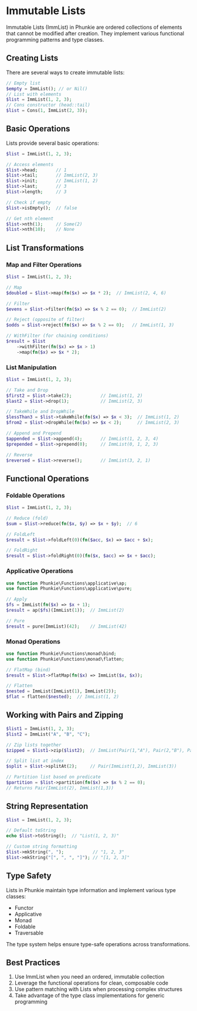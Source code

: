 # Immutable Lists

Immutable Lists (ImmList) in Phunkie are ordered collections of elements that cannot be modified after creation. They implement various functional programming patterns and type classes.

## Creating Lists

There are several ways to create immutable lists:

```php
// Empty list
$empty = ImmList(); // or Nil()
// List with elements
$list = ImmList(1, 2, 3);
// Cons constructor (head::tail)
$list = Cons(1, ImmList(2, 3));
```

## Basic Operations

Lists provide several basic operations:

```php
$list = ImmList(1, 2, 3);

// Access elements
$list->head;       // 1
$list->tail;       // ImmList(2, 3)
$list->init;       // ImmList(1, 2)
$list->last;       // 3
$list->length;     // 3

// Check if empty
$list->isEmpty();  // false

// Get nth element
$list->nth(1);     // Some(2)
$list->nth(10);    // None
```

## List Transformations

### Map and Filter Operations

```php
$list = ImmList(1, 2, 3);

// Map
$doubled = $list->map(fn($x) => $x * 2);  // ImmList(2, 4, 6)

// Filter
$evens = $list->filter(fn($x) => $x % 2 == 0);  // ImmList(2)

// Reject (opposite of filter)
$odds = $list->reject(fn($x) => $x % 2 == 0);   // ImmList(1, 3)

// WithFilter (for chaining conditions)
$result = $list
    ->withFilter(fn($x) => $x > 1)
    ->map(fn($x) => $x * 2);
```

### List Manipulation

```php
$list = ImmList(1, 2, 3);

// Take and Drop
$first2 = $list->take(2);           // ImmList(1, 2)
$last2 = $list->drop(1);            // ImmList(2, 3)

// TakeWhile and DropWhile
$lessThan3 = $list->takeWhile(fn($x) => $x < 3);  // ImmList(1, 2)
$from2 = $list->dropWhile(fn($x) => $x < 2);      // ImmList(2, 3)

// Append and Prepend
$appended = $list->append(4);       // ImmList(1, 2, 3, 4)
$prepended = $list->prepend(0);     // ImmList(0, 1, 2, 3)

// Reverse
$reversed = $list->reverse();       // ImmList(3, 2, 1)
```

## Functional Operations

### Foldable Operations

```php
$list = ImmList(1, 2, 3);

// Reduce (fold)
$sum = $list->reduce(fn($x, $y) => $x + $y);  // 6

// FoldLeft
$result = $list->foldLeft(0)(fn($acc, $x) => $acc + $x);

// FoldRight
$result = $list->foldRight(0)(fn($x, $acc) => $x + $acc);
```

### Applicative Operations

```php
use function Phunkie\Functions\applicative\ap;
use function Phunkie\Functions\applicative\pure;

// Apply
$fs = ImmList(fn($x) => $x + 1);
$result = ap($fs)(ImmList(1));  // ImmList(2)

// Pure
$result = pure(ImmList)(42);    // ImmList(42)
```

### Monad Operations

```php
use function Phunkie\Functions\monad\bind;
use function Phunkie\Functions\monad\flatten;

// FlatMap (bind)
$result = $list->flatMap(fn($x) => ImmList($x, $x));

// Flatten
$nested = ImmList(ImmList(1), ImmList(2));
$flat = flatten($nested);  // ImmList(1, 2)
```

## Working with Pairs and Zipping

```php
$list1 = ImmList(1, 2, 3);
$list2 = ImmList("A", "B", "C");

// Zip lists together
$zipped = $list1->zip($list2);  // ImmList(Pair(1,"A"), Pair(2,"B"), Pair(3,"C"))

// Split list at index
$split = $list->splitAt(2);     // Pair(ImmList(1,2), ImmList(3))

// Partition list based on predicate
$partition = $list->partition(fn($x) => $x % 2 == 0);
// Returns Pair(ImmList(2), ImmList(1,3))
```

## String Representation

```php
$list = ImmList(1, 2, 3);

// Default toString
echo $list->toString();  // "List(1, 2, 3)"

// Custom string formatting
$list->mkString(", ");           // "1, 2, 3"
$list->mkString("[", ", ", "]"); // "[1, 2, 3]"
```

## Type Safety

Lists in Phunkie maintain type information and implement various type classes:
- Functor
- Applicative
- Monad
- Foldable
- Traversable

The type system helps ensure type-safe operations across transformations.

## Best Practices

1. Use ImmList when you need an ordered, immutable collection
2. Leverage the functional operations for clean, composable code
3. Use pattern matching with Lists when processing complex structures
4. Take advantage of the type class implementations for generic programming